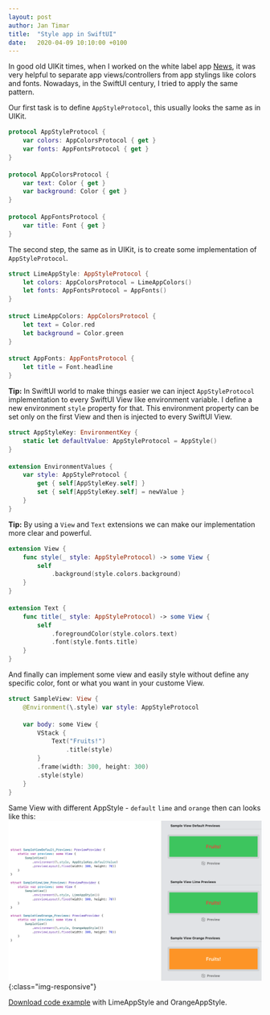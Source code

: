 ```yaml
---
layout: post
author: Jan Timar
title:  "Style app in SwiftUI"
date:   2020-04-09 10:10:00 +0100
---
```

In good old UIKit times, when I worked on the white label app [News][2], it was very helpful to separate app views/controllers from app stylings like colors and fonts. Nowadays, in the SwiftUI century, I tried to apply the same pattern.

Our first task is to define `AppStyleProtocol`, this usually looks the same as in UIKit.

```swift
protocol AppStyleProtocol {
    var colors: AppColorsProtocol { get }
    var fonts: AppFontsProtocol { get }
}
 
protocol AppColorsProtocol {
    var text: Color { get }
    var background: Color { get }
}
 
protocol AppFontsProtocol {
    var title: Font { get }
}
```

The second step, the same as in UIKit, is to create some implementation of `AppStyleProtocol`.

```swift
struct LimeAppStyle: AppStyleProtocol {
    let colors: AppColorsProtocol = LimeAppColors()
    let fonts: AppFontsProtocol = AppFonts()
}
 
struct LimeAppColors: AppColorsProtocol {
    let text = Color.red
    let background = Color.green
}
 
struct AppFonts: AppFontsProtocol {
    let title = Font.headline
}
```

<b>Tip:</b> In SwiftUI world to make things easier we can inject `AppStyleProtocol` implementation to every SwiftUI View like environment variable. I define a new environment `style` property for that. This environment property can be set only on the first View and then is injected to every SwiftUI View.

```swift
struct AppStyleKey: EnvironmentKey {
    static let defaultValue: AppStyleProtocol = AppStyle()
}
 
extension EnvironmentValues {
    var style: AppStyleProtocol {
        get { self[AppStyleKey.self] }
        set { self[AppStyleKey.self] = newValue }
    }
}
```

<b>Tip:</b> By using a `View` and `Text` extensions we can make our implementation more clear and powerful.

```swift
extension View {
    func style(_ style: AppStyleProtocol) -> some View {
        self
            .background(style.colors.background)
    }
}
 
extension Text {
    func title(_ style: AppStyleProtocol) -> some View {
        self
            .foregroundColor(style.colors.text)
            .font(style.fonts.title)
    }
}

```

And finally can implement some view and easily style without define any specific color, font or what you want in your custome View.

```swift
struct SampleView: View {
    @Environment(\.style) var style: AppStyleProtocol
 
    var body: some View {
        VStack {
            Text("Fruits!")
                .title(style)
        }
        .frame(width: 300, height: 300)
        .style(style)
    }
}
```

Same View with different AppStyle - `default` `lime` and `orange` then can looks like this:
![AppStyle example](/assets/SwiftUIAppStyle/appstyle_example.png){:class="img-responsive"}

[Download code example][1] with LimeAppStyle and OrangeAppStyle.

[1]:http://jantimar.github.io/assets/SwiftUIAppStyle/Sample.swift
[2]:https://apps.apple.com/cz/app/news-sk/id1074421510?l=cs
